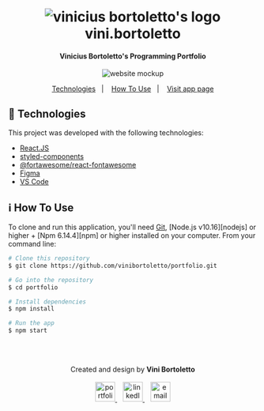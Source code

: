 <h1 align="center">
    <img alt="vinicius bortoletto's logo" src="https://i.imgur.com/O7y08wo.png" />
    <br>
    vini.bortoletto
</h1>

<h4 align="center">
  Vinicius Bortoletto's Programming Portfolio 
</h4>

<p align="center">
    <img alt="website mockup" src="https://i.imgur.com/0AK5nlr.png" />    
</p>

<p align="center">
  <a href="#rocket-technologies">Technologies</a>&nbsp;&nbsp;&nbsp;|&nbsp;&nbsp;&nbsp;
  <a href="#information_source-how-to-use">How To Use</a>&nbsp;&nbsp;&nbsp;|&nbsp;&nbsp;&nbsp;
  <a href="https://vinibortoletto.github.io/portfolio/">Visit app page</a>
</p>

## :rocket: Technologies

This project was developed with the following technologies:

-  [React.JS](https://reactjs.org/)
-  [styled-components](https://www.styled-components.com/)
-  [@fortawesome/react-fontawesome](https://www.npmjs.com/package/@fortawesome/react-fontawesome)
-  [Figma](https://figma.com/)
-  [VS Code](https://code.visualstudio.com/)

## :information_source: How To Use

To clone and run this application, you'll need [Git](https://git-scm.com), [Node.js v10.16][nodejs] or higher + [Npm 6.14.4][npm] or higher installed on your computer. From your command line:

```bash
# Clone this repository
$ git clone https://github.com/vinibortoletto/portfolio.git

# Go into the repository
$ cd portfolio

# Install dependencies
$ npm install

# Run the app 
$ npm start

```

<br/><br/>

<p align="center">
  Created and design by <b>Vini Bortoletto</b>
  <br/><br/>
  
  <a href="https://vinibortoletto.github.io/portfolio">
    <img alt="portfolio" height="40px" src="https://i.imgur.com/vy4IHim.png" />
  </a>
  &nbsp;&nbsp;
  <a href="https://www.linkedin.com/in/vinicius-bortoletto/">
    <img alt="linkedIn" height="40px" src="https://iconmonstr.com/wp-content/g/gd/makefg.php?i=../assets/preview/2012/png/iconmonstr-linkedin-5.png&r=0&g=0&b=0" />
  </a>
  &nbsp;&nbsp;
  <a href="mailto:ovinibortoletto@gmail.com?subject=website contact">
    <img alt="email" height="40px" src="https://cdns.iconmonstr.com/wp-content/assets/preview/2012/240/iconmonstr-email-11.png" />
  </a>
</p>
